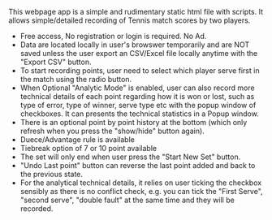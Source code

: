 This webpage app is a simple and rudimentary static html file with scripts. It allows simple/detailed recording of Tennis match scores by two players. 

- Free access, No registration or login is required. No Ad. 
- Data are located locally in user's browswer temporarily and are NOT saved unless the user export an CSV/Excel file locally anytime with the "Export CSV" button.
- To start recording points, user need to select which player serve first in the match using the radio button.
- When Optional "Analytic Mode" is enabled, user can also record more technical details of each point regarding how it is won or lost, such as type of error, type of winner, serve type etc with the popup window of checkboxes. It can presents the technical statistics in a Popup window.
- There is an optional point by point history at the bottom (which only refresh when you press the "show/hide" button again).
- Duece/Advantage rule is available
- Tiebreak option of 7 or 10 point available
- The set will only end when user press the "Start New Set" button.
- "Undo Last point" button can reverse the last point added and back to the previous state.
- For the analytical technical details, it relies on user ticking the checkbox sensibly as there is no conflict check, e.g. you can tick the "First Serve", "second serve", "double fault" at the same time and they will be recorded.  
